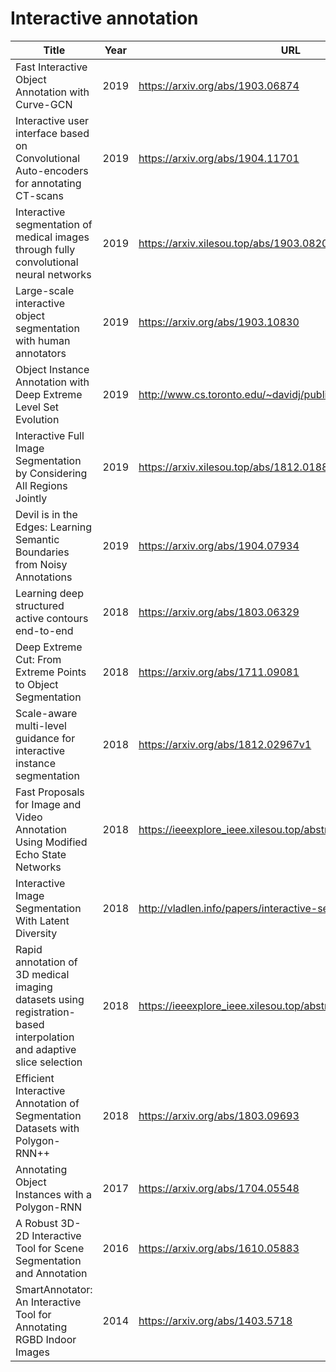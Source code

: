 # Interactive annotation

| Title | Year | URL | Commnets |
| - | - | - | - |
| Fast Interactive Object Annotation with Curve-GCN | 2019 | https://arxiv.org/abs/1903.06874 | CVPR2019 |
| Interactive user interface based on Convolutional Auto-encoders for annotating CT-scans | 2019 | https://arxiv.org/abs/1904.11701 | None |
| Interactive segmentation of medical images through fully convolutional neural networks | 2019 | https://arxiv.xilesou.top/abs/1903.08205 | None |
| Large-scale interactive object segmentation with human annotators | 2019 | https://arxiv.org/abs/1903.10830 | CVPR2019 |
| Object Instance Annotation with Deep Extreme Level Set Evolution | 2019 | http://www.cs.toronto.edu/~davidj/publication/delse/ | CVPR2019 |
| Interactive Full Image Segmentation by Considering All Regions Jointly | 2019 | https://arxiv.xilesou.top/abs/1812.01888 | CVPR2019 |
| Devil is in the Edges: Learning Semantic Boundaries from Noisy Annotations | 2019 | https://arxiv.org/abs/1904.07934 | CVPR2019 oral |
| Learning deep structured active contours end-to-end | 2018 | https://arxiv.org/abs/1803.06329 | CVPR2018 |
| Deep Extreme Cut: From Extreme Points to Object Segmentation | 2018 | https://arxiv.org/abs/1711.09081 | CVPR2018 |
| Scale-aware multi-level guidance for interactive instance segmentation | 2018 | https://arxiv.org/abs/1812.02967v1 | None |
| Fast Proposals for Image and Video Annotation Using Modified Echo State Networks | 2018 | https://ieeexplore_ieee.xilesou.top/abstract/document/8614224 | ICMLA2018 |
| Interactive Image Segmentation With Latent Diversity | 2018 | http://vladlen.info/papers/interactive-segmentation.pdf | CVPR2018 |
| Rapid annotation of 3D medical imaging datasets using registration-based interpolation and adaptive slice selection | 2018 | https://ieeexplore_ieee.xilesou.top/abstract/document/8363819 | ISBI2018 |
| Efficient Interactive Annotation of Segmentation Datasets with Polygon-RNN++ | 2018 | https://arxiv.org/abs/1803.09693 | CVPR2018 |
| Annotating Object Instances with a Polygon-RNN | 2017 |https://arxiv.org/abs/1704.05548 | CVPR2017 |
| A Robust 3D-2D Interactive Tool for Scene Segmentation and Annotation | 2016 | https://arxiv.org/abs/1610.05883 | None |
| SmartAnnotator: An Interactive Tool for Annotating RGBD Indoor Images | 2014 | https://arxiv.org/abs/1403.5718 | None |
